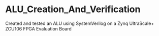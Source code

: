 # ALU_Creation_And_Verification
Created and tested an ALU using SystemVerilog on a Zynq UltraScale+ ZCU106 FPGA Evaluation Board
